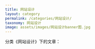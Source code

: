 ```yaml
---
title: 网站设计
layout: category
permalink: /categories/网站设计/
taxonomy: 网站设计
image: assets/images/网站设计banner图.jpg
---
```


分类《网站设计》下的文章：